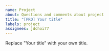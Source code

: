 ```yaml
---
name: Project
about: Questions and comments about project
title: "[PRO] Your title"
labels: project
assignees: jdchoi77
---
```


Replace "Your title" with your own title.

